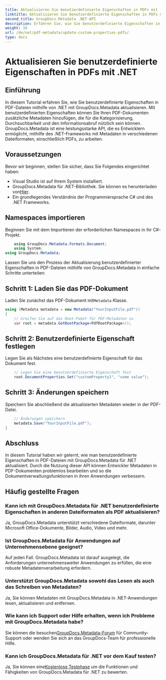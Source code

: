 ```yaml
---
title: Aktualisieren Sie benutzerdefinierte Eigenschaften in PDFs mit .NET
linktitle: Aktualisieren Sie benutzerdefinierte Eigenschaften in PDFs mit .NET
second_title: GroupDocs.Metadata .NET-API
description: Erfahren Sie, wie Sie benutzerdefinierte Eigenschaften in PDF-Dateien mit .NET und GroupDocs.Metadata aktualisieren. Einfache Schritte zur effizienten Bearbeitung von PDF-Metadaten.
weight: 16
url: /de/net/pdf-metadata/update-custom-properties-pdfs/
type: docs
---
```

# Aktualisieren Sie benutzerdefinierte Eigenschaften in PDFs mit .NET

## Einführung
In diesem Tutorial erfahren Sie, wie Sie benutzerdefinierte Eigenschaften in PDF-Dateien mithilfe von .NET mit GroupDocs.Metadata aktualisieren. Mit benutzerdefinierten Eigenschaften können Sie Ihren PDF-Dokumenten zusätzliche Metadaten hinzufügen, die für die Kategorisierung, Durchsuchbarkeit und den Informationsabruf nützlich sein können. GroupDocs.Metadata ist eine leistungsstarke API, die es Entwicklern ermöglicht, mithilfe des .NET-Frameworks mit Metadaten in verschiedenen Dateiformaten, einschließlich PDFs, zu arbeiten.
## Voraussetzungen
Bevor wir beginnen, stellen Sie sicher, dass Sie Folgendes eingerichtet haben:
- Visual Studio ist auf Ihrem System installiert.
-  GroupDocs.Metadata für .NET-Bibliothek. Sie können es herunterladen von[Hier](https://releases.groupdocs.com/metadata/net/).
- Ein grundlegendes Verständnis der Programmiersprache C# und des .NET Frameworks.

## Namespaces importieren
Beginnen Sie mit dem Importieren der erforderlichen Namespaces in Ihr C#-Projekt.
```csharp
    using GroupDocs.Metadata.Formats.Document;
    using System;
using GroupDocs.Metadata;
```

Lassen Sie uns den Prozess der Aktualisierung benutzerdefinierter Eigenschaften in PDF-Dateien mithilfe von GroupDocs.Metadata in einfache Schritte unterteilen:
## Schritt 1: Laden Sie das PDF-Dokument
 Laden Sie zunächst das PDF-Dokument mit`Metadata` Klasse.
```csharp
using (Metadata metadata = new Metadata("YourInputFile.pdf"))
{
    // Greifen Sie auf das Root-Paket für PDF-Metadaten zu
    var root = metadata.GetRootPackage<PdfRootPackage>();
```
## Schritt 2: Benutzerdefinierte Eigenschaft festlegen
Legen Sie als Nächstes eine benutzerdefinierte Eigenschaft für das Dokument fest.
```csharp
    // Legen Sie eine benutzerdefinierte Eigenschaft fest
    root.DocumentProperties.Set("customProperty1", "some value");
```
## Schritt 3: Änderungen speichern
Speichern Sie abschließend die aktualisierten Metadaten wieder in der PDF-Datei.
```csharp
    // Änderungen speichern
    metadata.Save("YourInputFile.pdf");
}
```

## Abschluss
In diesem Tutorial haben wir gelernt, wie man benutzerdefinierte Eigenschaften in PDF-Dateien mit GroupDocs.Metadata für .NET aktualisiert. Durch die Nutzung dieser API können Entwickler Metadaten in PDF-Dokumenten problemlos bearbeiten und so die Dokumentverwaltungsfunktionen in ihren Anwendungen verbessern.

## Häufig gestellte Fragen
### Kann ich mit GroupDocs.Metadata für .NET benutzerdefinierte Eigenschaften in anderen Dateiformaten als PDF aktualisieren?
Ja, GroupDocs.Metadata unterstützt verschiedene Dateiformate, darunter Microsoft Office-Dokumente, Bilder, Audio, Video und mehr.
### Ist GroupDocs.Metadata für Anwendungen auf Unternehmensebene geeignet?
Auf jeden Fall. GroupDocs.Metadata ist darauf ausgelegt, die Anforderungen unternehmensweiter Anwendungen zu erfüllen, die eine robuste Metadatenverarbeitung erfordern.
### Unterstützt GroupDocs.Metadata sowohl das Lesen als auch das Schreiben von Metadaten?
Ja, Sie können Metadaten mit GroupDocs.Metadata in .NET-Anwendungen lesen, aktualisieren und entfernen.
### Wie kann ich Support oder Hilfe erhalten, wenn ich Probleme mit GroupDocs.Metadata habe?
 Sie können die besuchen[GroupDocs.Metadata-Forum](https://forum.groupdocs.com/c/metadata/14) für Community-Support oder wenden Sie sich an das GroupDocs-Team für professionelle Hilfe.
### Kann ich GroupDocs.Metadata für .NET vor dem Kauf testen?
 Ja, Sie können eine[Kostenlose Testphase](https://releases.groupdocs.com/) um die Funktionen und Fähigkeiten von GroupDocs.Metadata für .NET zu bewerten.